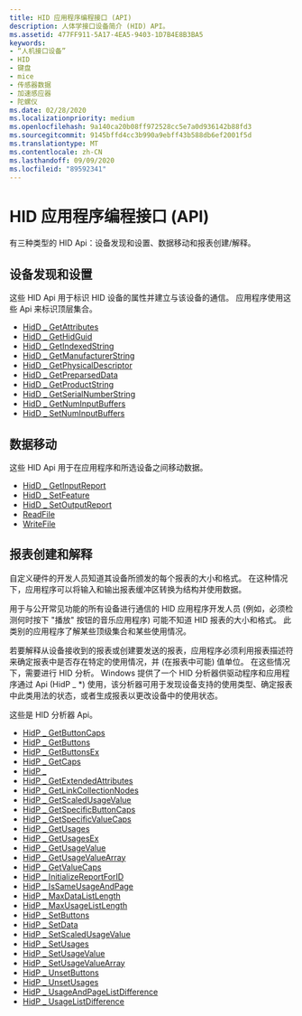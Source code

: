 ```yaml
---
title: HID 应用程序编程接口 (API)
description: 人体学接口设备简介 (HID) API。
ms.assetid: 477FF911-5A17-4EA5-9403-1D7B4E8B3BA5
keywords:
- “人机接口设备”
- HID
- 键盘
- mice
- 传感器数据
- 加速感应器
- 陀螺仪
ms.date: 02/28/2020
ms.localizationpriority: medium
ms.openlocfilehash: 9a140ca20b08ff972528cc5e7a0d936142b88fd3
ms.sourcegitcommit: 9145bffd4cc3b990a9ebff43b588db6ef2001f5d
ms.translationtype: MT
ms.contentlocale: zh-CN
ms.lasthandoff: 09/09/2020
ms.locfileid: "89592341"
---
```

# <a name="hid-application-programming-interface-api"></a>HID 应用程序编程接口 (API)

有三种类型的 HID Api：设备发现和设置、数据移动和报表创建/解释。

## <a name="device-discovery-and-setup"></a>设备发现和设置

这些 HID Api 用于标识 HID 设备的属性并建立与该设备的通信。 应用程序使用这些 Api 来标识顶层集合。

- [HidD \_ GetAttributes](/windows-hardware/drivers/ddi/hidsdi/nf-hidsdi-hidd_getattributes)
- [HidD \_ GetHidGuid](/windows-hardware/drivers/ddi/hidsdi/nf-hidsdi-hidd_gethidguid)
- [HidD \_ GetIndexedString](/windows-hardware/drivers/ddi/hidsdi/nf-hidsdi-hidd_getindexedstring)
- [HidD \_ GetManufacturerString](/windows-hardware/drivers/ddi/hidsdi/nf-hidsdi-hidd_getmanufacturerstring)
- [HidD \_ GetPhysicalDescriptor](/windows-hardware/drivers/ddi/hidsdi/nf-hidsdi-hidd_getphysicaldescriptor)
- [HidD \_ GetPreparsedData](/windows-hardware/drivers/ddi/hidsdi/nf-hidsdi-hidd_getpreparseddata)
- [HidD \_ GetProductString](/windows-hardware/drivers/ddi/hidsdi/nf-hidsdi-hidd_getproductstring)
- [HidD \_ GetSerialNumberString](/windows-hardware/drivers/ddi/hidsdi/nf-hidsdi-hidd_getserialnumberstring)
- [HidD \_ GetNumInputBuffers](/windows-hardware/drivers/ddi/hidsdi/nf-hidsdi-hidd_getnuminputbuffers)
- [HidD \_ SetNumInputBuffers](/windows-hardware/drivers/ddi/hidsdi/nf-hidsdi-hidd_setnuminputbuffers)

## <a name="data-movement"></a>数据移动

这些 HID Api 用于在应用程序和所选设备之间移动数据。

- [HidD \_ GetInputReport](/windows-hardware/drivers/ddi/hidsdi/nf-hidsdi-hidd_getinputreport)
- [HidD \_ SetFeature](/windows-hardware/drivers/ddi/hidsdi/nf-hidsdi-hidd_setfeature)
- [HidD \_ SetOutputReport](/windows-hardware/drivers/ddi/hidsdi/nf-hidsdi-hidd_setoutputreport)
- [ReadFile](/windows/desktop/api/fileapi/nf-fileapi-readfile)
- [WriteFile](/windows/desktop/api/fileapi/nf-fileapi-writefile)

## <a name="report-creation-and-interpretation"></a>报表创建和解释

自定义硬件的开发人员知道其设备所颁发的每个报表的大小和格式。 在这种情况下，应用程序可以将输入和输出报表缓冲区转换为结构并使用数据。

用于与公开常见功能的所有设备进行通信的 HID 应用程序开发人员 (例如，必须检测何时按下 "播放" 按钮的音乐应用程序) 可能不知道 HID 报表的大小和格式。 此类别的应用程序了解某些顶级集合和某些使用情况。

若要解释从设备接收到的报表或创建要发送的报表，应用程序必须利用报表描述符来确定报表中是否存在特定的使用情况，并 (在报表中可能) 值单位。 在这些情况下，需要进行 HID 分析。 Windows 提供了一个 HID 分析器供驱动程序和应用程序通过 Api (HidP \_ \*) 使用，该分析器可用于发现设备支持的使用类型、确定报表中此类用法的状态，或者生成报表以更改设备中的使用状态。

这些是 HID 分析器 Api。

- [HidP \_ GetButtonCaps](/windows-hardware/drivers/ddi/hidpi/nf-hidpi-hidp_getbuttoncaps)
- [HidP \_ GetButtons](./hdpi-h-macros.md)
- [HidP \_ GetButtonsEx](./hdpi-h-macros.md)
- [HidP \_ GetCaps](/windows-hardware/drivers/ddi/hidpi/nf-hidpi-hidp_getcaps)
- [HidP \_](/windows-hardware/drivers/ddi/hidpi/nf-hidpi-hidp_getdata)
- [HidP \_ GetExtendedAttributes](/windows-hardware/drivers/ddi/hidpi/nf-hidpi-hidp_getextendedattributes)
- [HidP \_ GetLinkCollectionNodes](/windows-hardware/drivers/ddi/hidpi/nf-hidpi-hidp_getlinkcollectionnodes)
- [HidP \_ GetScaledUsageValue](/windows-hardware/drivers/ddi/hidpi/nf-hidpi-hidp_getscaledusagevalue)
- [HidP \_ GetSpecificButtonCaps](/windows-hardware/drivers/ddi/hidpi/nf-hidpi-hidp_getspecificbuttoncaps)
- [HidP \_ GetSpecificValueCaps](/windows-hardware/drivers/ddi/hidpi/nf-hidpi-hidp_getspecificvaluecaps)
- [HidP \_ GetUsages](/windows-hardware/drivers/ddi/hidpi/nf-hidpi-hidp_getusages)
- [HidP \_ GetUsagesEx](/windows-hardware/drivers/ddi/hidpi/nf-hidpi-hidp_getusagesex)
- [HidP \_ GetUsageValue](/windows-hardware/drivers/ddi/hidpi/nf-hidpi-hidp_getusagevalue)
- [HidP \_ GetUsageValueArray](/windows-hardware/drivers/ddi/hidpi/nf-hidpi-hidp_getusagevaluearray)
- [HidP \_ GetValueCaps](/windows-hardware/drivers/ddi/hidpi/nf-hidpi-hidp_getvaluecaps)
- [HidP \_ InitializeReportForID](/windows-hardware/drivers/ddi/hidpi/nf-hidpi-hidp_initializereportforid)
- [HidP \_ IsSameUsageAndPage](/windows-hardware/drivers/ddi/hidpi/ns-hidpi-_usage_and_page)
- [HidP \_ MaxDataListLength](/windows-hardware/drivers/ddi/hidpi/nf-hidpi-hidp_maxdatalistlength)
- [HidP \_ MaxUsageListLength](/windows-hardware/drivers/ddi/hidpi/nf-hidpi-hidp_maxusagelistlength)
- [HidP \_ SetButtons](./hdpi-h-macros.md)
- [HidP \_ SetData](/windows-hardware/drivers/ddi/hidpi/nf-hidpi-hidp_setdata)
- [HidP \_ SetScaledUsageValue](/windows-hardware/drivers/ddi/hidpi/nf-hidpi-hidp_setscaledusagevalue)
- [HidP \_ SetUsages](/windows-hardware/drivers/ddi/hidpi/nf-hidpi-hidp_setusages)
- [HidP \_ SetUsageValue](/windows-hardware/drivers/ddi/hidpi/nf-hidpi-hidp_setusagevalue)
- [HidP \_ SetUsageValueArray](/windows-hardware/drivers/ddi/hidpi/nf-hidpi-hidp_setusagevaluearray)
- [HidP \_ UnsetButtons](./hdpi-h-macros.md)
- [HidP \_ UnsetUsages](/windows-hardware/drivers/ddi/hidpi/nf-hidpi-hidp_unsetusages)
- [HidP \_ UsageAndPageListDifference](/previous-versions/windows/hardware/drivers/ff539824(v=vs.85))
- [HidP \_ UsageListDifference](/windows-hardware/drivers/ddi/hidpi/nf-hidpi-hidp_usagelistdifference)